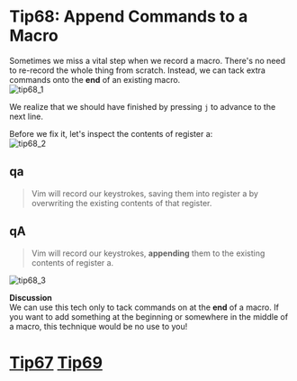 # Tip68: Append Commands to a Macro  
Sometimes we miss a vital step when we record a macro. There's no need to re-record the whole thing from scratch. Instead, we can tack extra commands onto the **end** of an existing macro.  
![tip68_1](images/tip68_1.png)  
  
We realize that we should have finished by pressing `j` to advance to the next line.  
  
Before we fix it, let's inspect the contents of register a:  
![tip68_2](images/tip68_2.png)  
  
## qa  
>Vim will record our keystrokes, saving them into register a by overwriting the existing contents of that register.  
  
## qA  
>Vim will record our keystrokes, **appending** them to the existing contents of register a.  
  
![tip68_3](images/tip68_3.png)  
  
**Discussion**  
We can use this tech only to tack commands on at the **end** of a macro. If you want to add something at the beginning or somewhere in the middle of a macro, this technique would be no use to you!  
  
# [Tip67](tip67.md) [Tip69](tip69.md)
